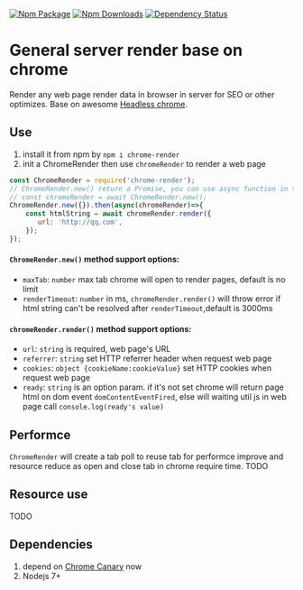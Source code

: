 [![Npm Package](https://img.shields.io/npm/v/chrome-render.svg?style=flat-square)](https://www.npmjs.com/package/chrome-render)
[![Npm Downloads](http://img.shields.io/npm/dm/chrome-render.svg?style=flat-square)](https://www.npmjs.com/package/chrome-render)
[![Dependency Status](https://david-dm.org/gwuhaolin/chrome-render.svg?style=flat-square)](https://npmjs.org/package/chrome-render)

# General server render base on chrome
Render any web page render data in browser in server for SEO or other optimizes. 
Base on awesome [Headless chrome](https://www.chromestatus.com/feature/5678767817097216).

## Use
1. install it from npm by `npm i chrome-render`
2. init a ChromeRender then use `chromeRender` to render a web page
```js
const ChromeRender = require('chrome-render');
// ChromeRender.new() return a Promise, you can use async function in this way:
// const chromeRender = await ChromeRender.new(); 
ChromeRender.new({}).then(async(chromeRender)=>{
    const htmlString = await chromeRender.render({
       url: 'http://qq.com',
    });
});    
```

#### `ChromeRender.new()` method support options:
- `maxTab`: `number` max tab chrome will open to render pages, default is no limit 
- `renderTimeout`: `number` in ms, `chromeRender.render()` will throw error if html string can't be resolved after `renderTimeout`,default is 3000ms

#### `chromeRender.render()` method support options:
- `url`: `string` is required, web page's URL 
- `referrer`: `string` set HTTP referrer header when request web page
- `cookies`: `object {cookieName:cookieValue}` set HTTP cookies when request web page
- `ready`: `string` is an option param. if it's not set chrome will return page html on dom event `domContentEventFired`, else will waiting util js in web page call `console.log(ready's value)`

## Performce
`ChromeRender` will create a tab poll to reuse tab for performce improve and resource reduce as open and close tab in chrome require time.
TODO

## Resource use
TODO
 
## Dependencies
1. depend on [Chrome Canary](https://www.google.com/chrome/browser/canary.html) now
2. Nodejs 7+
 